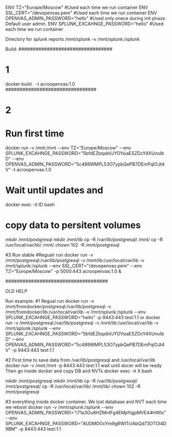 ENV TZ="Europe/Moscow" #Used each time we run container
ENV SSL_CERT="/devopenvas.pem" #Used each time we run container
ENV OPENVAS_ADMIN_PASSWORD="hello"  #Used only onece during init phaze. Default user admin. 
ENV SPLUNK_EXCAHNGE_PASSWORD="hello" #Used each time we run container

Directory for splunk reports /mnt/splunk
-v /mnt/splunk:/splunk



Build:
#################################
# 1
docker build . -t acroopenvas:1.0
################################
# 2
# Run first time
docker run -v /mnt:/mnt --env TZ="Europe/Moscow" --env SPLUNK_EXCAHNGE_PASSWORD="5bfdEZbqxbVJYOYsiaESZDcY4XUnoIbD"  --env OPENVAS_ADMIN_PASSWORD="5c489WMPL53O7ypbQePB7DEmPqlOJt4V" -t acroopenvas:1.0
# Wait until updates and 
docker exec -it ID bash
# copy data to persitent volumes
mkdir /mnt/postgresql
mkdir /mnt/lib
cp -R /var/lib/postgresql/ /mnt/
cp -R /usr/local/var/lib/ /mnt/
chown 102 -R /mnt/postgresql

#3 Run stable
#Regualr run
docker run -v /mnt/postgresql:/var/lib/postgresql -v /mnt/lib:/usr/local/var/lib -v /mnt/splunk:/splunk --env SSL_CERT="/devopenvas.pem" --env TZ="Europe/Moscow" -p 5000:443 acroopenvas:1.0 &

####################################


OLD HELP


Run example:
#1 Regual run
docker run -v /mnt/fromdocker/postgresql:/var/lib/postgresql -v /mnt/fromdocker/lib:/usr/local/var/lib -v /mnt/splunk:/splunk --env SPLUNK_EXCAHNGE_PASSWORD="hello" -p 9443:443 test:1.1
or
docker run -v /mnt/postgresql:/var/lib/postgresql -v /mnt/lib:/usr/local/var/lib -v /mnt/splunk:/splunk --env SPLUNK_EXCAHNGE_PASSWORD="5bfdEZbqxbVJYOYsiaESZDcY4XUnoIbD" --env OPENVAS_ADMIN_PASSWORD="5c489WMPL53O7ypbQePB7DEmPqlOJt4V" -p 9443:443 test:1.1


#2 First time to save data from /var/lib/postgresql and /usr/local/var/lib
docker run -v /mnt:/mnt -p 8443:443 test:1.1
wait until docer will be ready
Then go inside docker and copy DB and NVTs
docker exec -it X bash

mkdir /mnt/postgresql
mkdir /mnt/lib
cp -R /var/lib/postgresql/ /mnt/postgresql/
cp -R /usr/local/var/lib/ /mnt/lib/
chown 102 -R /mnt/postgresql


#3 everything inside docker container. We lost database and NVT each time we reboot
docker run -v /mnt/splunk:/splunk --env OPENVAS_ADMIN_PASSWORD="i71a3Ou8HZMntFg4EMpYqjpMVE44HWIx" --env SPLUNK_EXCAHNGE_PASSWORD="AUDMDOcYm9gRWlTcIAbQd73OTOI4D9BM" -p 8443:443 test:1.1

